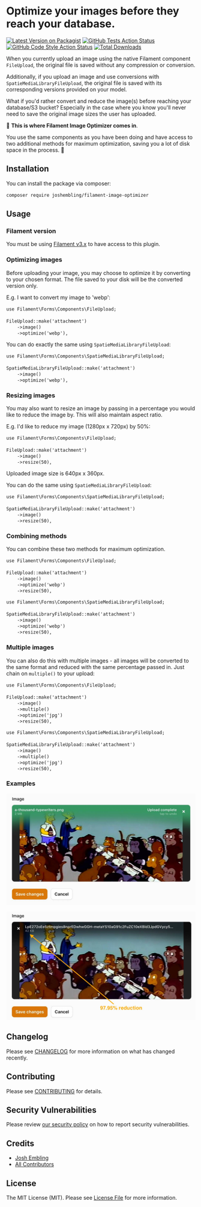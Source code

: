 # Optimize your images before they reach your database.

[![Latest Version on Packagist](https://img.shields.io/packagist/v/joshembling/filament-image-optimizer.svg?style=flat-square)](https://packagist.org/packages/joshembling/filament-image-optimizer)
[![GitHub Tests Action Status](https://img.shields.io/github/actions/workflow/status/joshembling/filament-image-optimizer/run-tests.yml?branch=main&label=tests&style=flat-square)](https://github.com/joshembling/filament-image-optimizer/actions?query=workflow%3Arun-tests+branch%3Amain)
[![GitHub Code Style Action Status](https://img.shields.io/github/actions/workflow/status/joshembling/filament-image-optimizer/fix-php-code-style-issues.yml?branch=main&label=code%20style&style=flat-square)](https://github.com/joshembling/filament-image-optimizer/actions?query=workflow%3A"Fix+PHP+code+style+issues"+branch%3Amain)
[![Total Downloads](https://img.shields.io/packagist/dt/joshembling/filament-image-optimizer.svg?style=flat-square)](https://packagist.org/packages/joshembling/filament-image-optimizer)

When you currently upload an image using the native Filament component `FileUpload`, the original file is saved without any compression or conversion.

Additionally, if you upload an image and use conversions with `SpatieMediaLibraryFileUpload`, the original file is saved with its corresponding versions provided on your model. 

What if you'd rather convert and reduce the image(s) before reaching your database/S3 bucket? Especially in the case where you know you'll never need to save the original image sizes the user has uploaded.

🤳 **This is where Filament Image Optimizer comes in**. 

You use the same components as you have been doing and have access to two additional methods for maximum optimization, saving you a lot of disk space in the process. 🎉

## Installation

You can install the package via composer:

```bash
composer require joshembling/filament-image-optimizer
```

## Usage

### Filament version

You must be using [Filament v3.x](https://filamentphp.com/docs/3.x/panels/installation) to have access to this plugin.

### Optimizing images

Before uploading your image, you may choose to optimize it by converting to your chosen format. The file saved to your disk will be the converted version only.

E.g. I want to convert my image to 'webp': 

```
use Filament\Forms\Components\FileUpload;

FileUpload::make('attachment')
    ->image()
    ->optimize('webp'),
```

You can do exactly the same using `SpatieMediaLibraryFileUpload`:

```
use Filament\Forms\Components\SpatieMediaLibraryFileUpload;

SpatieMediaLibraryFileUpload::make('attachment')
    ->image()
    ->optimize('webp'),
```

### Resizing images

You may also want to resize an image by passing in a percentage you would like to reduce the image by. This will also maintain aspect ratio.

E.g. I'd like to reduce my image (1280px x 720px) by 50%:

```
use Filament\Forms\Components\FileUpload;

FileUpload::make('attachment')
    ->image()
    ->resize(50),
```

Uploaded image size is 640px x 360px.

You can do the same using `SpatieMediaLibraryFileUpload`:

```
use Filament\Forms\Components\SpatieMediaLibraryFileUpload;

SpatieMediaLibraryFileUpload::make('attachment')
    ->image()
    ->resize(50),
```

### Combining methods

You can combine these two methods for maximum optimization.

```
use Filament\Forms\Components\FileUpload;

FileUpload::make('attachment')
    ->image()
	->optimize('webp')
    ->resize(50),
```

```
use Filament\Forms\Components\SpatieMediaLibraryFileUpload;

SpatieMediaLibraryFileUpload::make('attachment')
    ->image()
	->optimize('webp')
    ->resize(50),
```

### Multiple images

You can also do this with multiple images - all images will be converted to the same format and reduced with the same percentage passed in. Just chain on `multiple()` to your upload:

```
use Filament\Forms\Components\FileUpload;

FileUpload::make('attachment')
    ->image()
	->multiple()
	->optimize('jpg')
    ->resize(50),
```

```
use Filament\Forms\Components\SpatieMediaLibraryFileUpload;

SpatieMediaLibraryFileUpload::make('attachment')
    ->image()
	->multiple()
	->optimize('jpg')
    ->resize(50),
```

### Examples 

![Before](images/before.jpg) 

![After](images/after.jpg)

## Changelog

Please see [CHANGELOG](CHANGELOG.md) for more information on what has changed recently.

## Contributing

Please see [CONTRIBUTING](.github/CONTRIBUTING.md) for details.

## Security Vulnerabilities

Please review [our security policy](../../security/policy) on how to report security vulnerabilities.

## Credits

- [Josh Embling](https://github.com/joshembling)
- [All Contributors](../../contributors)

## License

The MIT License (MIT). Please see [License File](LICENSE.md) for more information.
